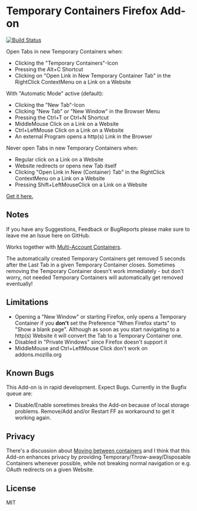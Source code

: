 # Temporary Containers Firefox Add-on

[![Build Status](https://travis-ci.org/stoically/firefox-add-on-temporary-containers.svg?branch=master)](https://travis-ci.org/stoically/firefox-add-on-temporary-containers)

Open Tabs in new Temporary Containers when:
* Clicking the "Temporary Containers"-Icon
* Pressing the Alt+C Shortcut
* Clicking on "Open Link in New Temporary Container Tab" in the RightClick ContextMenu on a Link on a Website

With "Automatic Mode" active (default):
* Clicking the "New Tab"-Icon
* Clicking "New Tab" or "New Window" in the Browser Menu
* Pressing the Ctrl+T or Ctrl+N Shortcut
* MiddleMouse Click on a Link on a Website
* Ctrl+LeftMouse Click on a Link on a Website
* An external Program opens a http(s) Link in the Browser

Never open Tabs in new Temporary Containers when:
* Regular click on a Link on a Website
* Website redirects or opens new Tab itself
* Clicking "Open Link in New (Container) Tab" in the RightClick ContextMenu on a Link on a Website
* Pressing Shift+LeftMouseClick on a Link on a Website

[Get it here.](https://addons.mozilla.org/en-US/firefox/addon/temporary-containers/)

## Notes
If you have any Suggestions, Feedback or BugReports please make sure to leave me an Issue here on GitHub.

Works together with [Multi-Account Containers](https://github.com/mozilla/multi-account-containers).

The automatically created Temporary Containers get removed 5 seconds after the Last Tab in a given Temporary Container closes. Sometimes removing the Temporary Container doesn't work immediately - but don't worry, not needed Temporary Containers will automatically get removed eventually!


## Limitations
* Opening a "New Window" or starting Firefox, only opens a Temporary Container if you <strong>don't</strong> set the Preference "When Firefox starts" to "Show a blank page". Although as soon as you start navigating to a http(s) Website it will convert the Tab to a Temporary Container one.
* Disabled in "Private Windows" since Firefox doesn't support it
* MiddleMouse and Ctrl+LeftMouse Click don't work on addons.mozilla.org


## Known Bugs
This Add-on is in rapid development. Expect Bugs. Currently in the Bugfix queue are:
* Disable/Enable sometimes breaks the Add-on because of local storage problems. Remove/Add and/or Restart FF as workaround to get it working again.


## Privacy
There's a discussion about [Moving between containers](https://github.com/mozilla/multi-account-containers/wiki/Moving-between-containers) and I think that this Add-on enhances privacy by providing Temporary/Throw-away/Disposable Containers whenever possible, while not breaking normal navigation or e.g. OAuth redirects on a given Website.


## License

MIT
